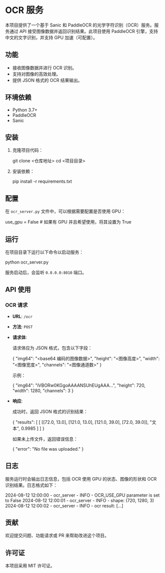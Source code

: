 # OCR 服务

本项目提供了一个基于 Sanic 和 PaddleOCR 的光学字符识别（OCR）服务。服务通过 API 接受图像数据并返回识别结果。此项目使用 PaddleOCR 引擎，支持中文的文字识别，并支持 GPU 加速（可配置）。

## 功能

- 接收图像数据并进行 OCR 识别。
- 支持对图像的高效处理。
- 提供 JSON 格式的 OCR 结果输出。

## 环境依赖

- Python 3.7+
- PaddleOCR
- Sanic

## 安装

1. 克隆项目代码：

   git clone <仓库地址>
   cd <项目目录>

2. 安装依赖：

   pip install -r requirements.txt

## 配置

在 `ocr_server.py` 文件中，可以根据需要配置是否使用 GPU：

use_gpu = False  # 如果有 GPU 并且希望使用，将其设置为 True

## 运行

在项目目录下运行以下命令以启动服务：

python ocr_server.py

服务启动后，会监听 `0.0.0.0:8010` 端口。

## API 使用

### OCR 请求

- **URL**: `/ocr`
- **方法**: `POST`
- **请求体**: 

  请求体应为 JSON 格式，包含以下字段：
  
  {
    "img64": "<base64 编码的图像数据>",
    "height": "<图像高度>",
    "width": "<图像宽度>",
    "channels": "<图像通道数>"
  }

  示例：
  
  {
    "img64": "iVBORw0KGgoAAAANSUhEUgAAA...",
    "height": 720,
    "width": 1280,
    "channels": 3
  }

- **响应**:

  成功时，返回 JSON 格式的识别结果：
  
  {
    "results": [
        [
            [[72.0, 13.0], [121.0, 13.0], [121.0, 39.0], [72.0, 39.0]],
            "文本",
            0.9985
        ]
    ]
  }

  如果未上传文件，返回错误信息：

  {
    "error": "No file was uploaded."
  }

## 日志

服务运行时会输出日志信息，包括 OCR 使用 GPU 的状态、图像的形状和 OCR 识别结果。日志格式如下：

2024-08-12 12:00:00 - ocr_server - INFO - OCR_USE_GPU parameter is set to False
2024-08-12 12:00:01 - ocr_server - INFO - shape: (720, 1280, 3)
2024-08-12 12:00:02 - ocr_server - INFO - ocr result: [...]

## 贡献

欢迎提交问题、功能请求或 PR 来帮助改进这个项目。

## 许可证

本项目采用 MIT 许可证。